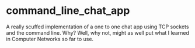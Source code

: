 # command_line_chat_app
A really scuffed implementation of a one to one chat app using TCP sockets and the command line. Why? Well, why not, might as well put what I learned in Computer Networks so far to use. 
